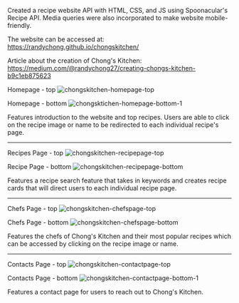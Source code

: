 Created a recipe website API with HTML, CSS, and JS using Spoonacular's Recipe API. Media queries were also incorporated to make website mobile-friendly.

The website can be accessed at: https://randychong.github.io/chongskitchen/

Article about the creation of Chong's Kitchen: https://medium.com/@randychong27/creating-chongs-kitchen-b9c1eb875623

Homepage - top
![chongskitchen-homepage-top](https://user-images.githubusercontent.com/80119466/114780678-56d07500-9d3d-11eb-9006-0ab0da796e5e.png)

Homepage - bottom
![chongsktichen-homepage-bottom-1](https://user-images.githubusercontent.com/80119466/114915878-c9972a00-9de9-11eb-9f7a-3c1e2856df92.png)

Features introduction to the website and top recipes. Users are able to click on the recipe image or name to be redirected to each individual recipe's page.

----------------------------------------------------------------------------------------------------------------------------------------

Recipes Page - top
![chongskitchen-recipepage-top](https://user-images.githubusercontent.com/80119466/114785911-f3e1dc80-9d42-11eb-8924-0eb150bf1a68.png)

Recipe Page - bottom
![chongskitchen-recipepage-bottom](https://user-images.githubusercontent.com/80119466/114785923-f93f2700-9d42-11eb-8695-86ee6a6d2397.png)

Features a recipe search feature that takes in keywords and creates recipe cards that will direct users to each individual recipe page.

----------------------------------------------------------------------------------------------------------------------------------------

Chefs Page - top
![chongskitchen-chefspage-top](https://user-images.githubusercontent.com/80119466/114785933-fd6b4480-9d42-11eb-9214-db1ee3146453.png)

Chefs Page - bottom
![chongskitchen-chefspage-bottom](https://user-images.githubusercontent.com/80119466/114785937-ffcd9e80-9d42-11eb-9a1b-379f55b4d039.png)

Features the chefs of Chong's Kitchen and their most popular recipes which can be accessed by clicking on the recipe image or name.

----------------------------------------------------------------------------------------------------------------------------------------

Contacts Page - top
![chongskitchen-contactpage-top](https://user-images.githubusercontent.com/80119466/114785944-022ff880-9d43-11eb-9003-df54da8a7644.png)

Contacts Page - bottom
![chongskitchen-contactpage-bottom-1](https://user-images.githubusercontent.com/80119466/114915907-d287fb80-9de9-11eb-9469-e44c7fead86b.png)

Features a contact page for users to reach out to Chong's Kitchen.
